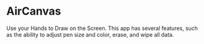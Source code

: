 # AirCanvas
Use your Hands to Draw on the Screen. This app has several features, such as the ability to adjust pen size and color, erase, and wipe all data.
